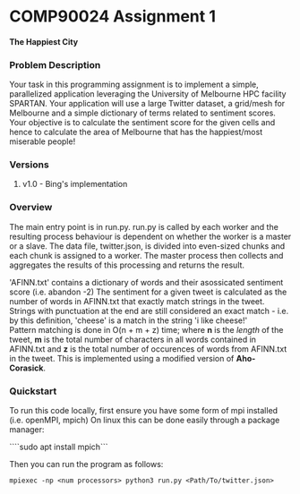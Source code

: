 # COMP90024 Assignment 1

#### The Happiest City

### Problem Description

Your task in this programming assignment is to implement a simple, parallelized application leveraging the
University of Melbourne HPC facility SPARTAN. Your application will use a large Twitter dataset, a grid/mesh for
Melbourne and a simple dictionary of terms related to sentiment scores. Your objective is to calculate the sentiment
score for the given cells and hence to calculate the area of Melbourne that has the happiest/most miserable people!

### Versions

1. v1.0 - Bing's implementation

### Overview

The main entry point is in run.py.
run.py is called by each worker and the resulting process behaviour is dependent on whether the worker is a master or a slave.
The data file, twitter.json, is divided into even-sized chunks and each chunk is assigned to a worker.
The master process then collects and aggregates the results of this processing and returns the result.

'AFINN.txt' contains a dictionary of words and their asossicated sentiment score (i.e. abandon -2)
The sentiment for a given tweet is calculated as the number of words in AFINN.txt that exactly match strings in the tweet.
Strings with punctuation at the end are still considered an exact match - i.e. by this definition, 'cheese' is a match in the string 'i like cheese!'  
Pattern matching is done in O(n + m + z) time; where **n** is the _length_ of the tweet, **m** is the total number of characters in all words contained in AFINN.txt and **z** is the total number of occurences of words from AFINN.txt in the tweet. This is implemented using a modified version of **Aho-Corasick**.


### Quickstart

To run this code locally, first ensure you have some form of mpi installed (i.e. openMPI, mpich)
On linux this can be done easily through a package manager:

````sudo apt install mpich```

Then you can run the program as follows:

```mpiexec -np <num processors> python3 run.py <Path/To/twitter.json> ```
